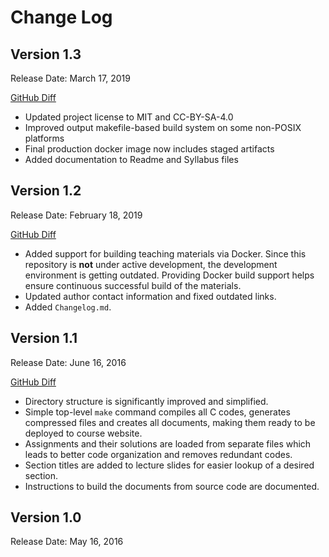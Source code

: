 # Change Log

## Version 1.3

Release Date: March 17, 2019

[GitHub Diff](https://github.com/ghorbanzade/umb-cs240-2016s/compare/v1.2...v1.3)

* Updated project license to MIT and CC-BY-SA-4.0
* Improved output makefile-based build system on some non-POSIX platforms
* Final production docker image now includes staged artifacts
* Added documentation to Readme and Syllabus files

## Version 1.2

Release Date: February 18, 2019

[GitHub Diff](https://github.com/ghorbanzade/umb-cs240-2016s/compare/v1.1...v1.2)

* Added support for building teaching materials via Docker.
  Since this repository is **not** under active development, the development
  environment is getting outdated.
  Providing Docker build support helps ensure continuous successful build
  of the materials.
* Updated author contact information and fixed outdated links.
* Added `Changelog.md`.

## Version 1.1

Release Date: June 16, 2016

[GitHub Diff](https://github.com/ghorbanzade/umb-cs240-2016s/compare/v1.0...v1.1)

* Directory structure is significantly improved and simplified.
* Simple top-level `make` command compiles all C codes, generates compressed
  files and creates all documents, making them ready to be deployed to course
  website.
* Assignments and their solutions are loaded from separate files which leads
  to better code organization and removes redundant codes.
* Section titles are added to lecture slides for easier lookup of a desired
  section.
* Instructions to build the documents from source code are documented.

## Version 1.0

Release Date: May 16, 2016
